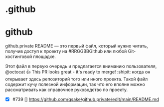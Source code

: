 # .github
# github
github.private
README — это первый файл, который нужно читать, получив доступ к проекту на #RRGGBBGithub или любой Git-хостинговой площадке.

Этот файл в первую очередь и предлагается вниманию пользователя, @octocat 👍 This PR looks great - it's ready to merge! :shipit: когда он открывает здесь репозиторий того или иного проекта.
Такой файл содержит кучу полезной информации, так что его вполне можно рассматривать как справочное руководство по проекту.
-[x] #739 [] https://github.com/qsake/github.private/edit/main/README.md

